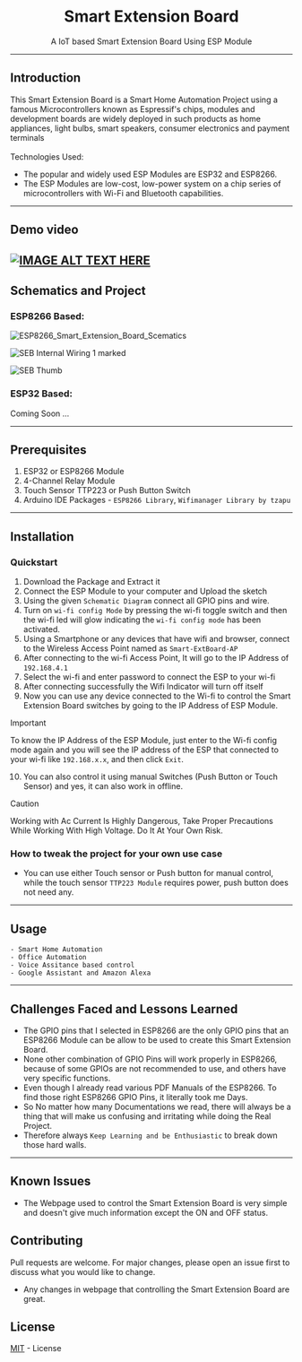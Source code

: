 <h1 align="center">
Smart Extension Board
</h1>
<div align="center">
A IoT based Smart Extension Board Using ESP Module
</div>

---

## Introduction

This Smart Extension Board is a Smart Home Automation Project using a famous Microcontrollers known as Espressif's chips, modules and development boards are widely deployed in such products as home appliances, light bulbs, smart speakers, consumer electronics and payment terminals
<br><br>Technologies Used:
- The popular and widely used ESP Modules are ESP32 and ESP8266.
- The ESP Modules are low-cost, low-power system on a chip series of microcontrollers with Wi-Fi and Bluetooth capabilities.

---

## Demo video
[![IMAGE ALT TEXT HERE](https://img.youtube.com/vi/iKBKzcNNChQ/3.jpg)](https://www.youtube.com/watch?v=iKBKzcNNChQ)
---

## Schematics and Project

### ESP8266 Based:

![ESP8266_Smart_Extension_Board_Scematics](https://github.com/Karthik-Official/IoT-Smart-Extension-Board/assets/88947048/5f7441b6-cafc-4e7e-b13d-e8c369ce04ba)

![SEB Internal Wiring 1 marked ](https://github.com/Karthik-Official/IoT-Smart-Extension-Board/assets/88947048/92a75ab0-6893-42d2-a7b7-8f4069294944)

![SEB Thumb](https://github.com/Karthik-Official/IoT-Smart-Extension-Board/assets/88947048/eb953156-3c45-4f22-9b48-39f15fb07f4f)
### ESP32 Based:

Coming Soon ...

---

## Prerequisites

1. ESP32 or ESP8266 Module
2. 4-Channel Relay Module 
3. Touch Sensor TTP223 or Push Button Switch
3. Arduino IDE Packages - `ESP8266 Library`, `Wifimanager Library by tzapu`

---

## Installation
### Quickstart
1. Download the Package and Extract it
2. Connect the ESP Module to your computer and Upload the sketch
3. Using the given `Schematic Diagram` connect all GPIO pins and wire.
4. Turn on `wi-fi config Mode` by pressing the wi-fi toggle switch and then the wi-fi led will glow indicating the `wi-fi config mode` has been activated.
5. Using a Smartphone or any devices that have wifi and browser, connect to the Wireless Access Point named as `Smart-ExtBoard-AP`
6. After connecting to the wi-fi Access Point, It will go to the IP Address of `192.168.4.1`
7. Select the wi-fi and enter password to connect the ESP to your wi-fi
8. After connecting successfully the Wifi Indicator will turn off itself 
9. Now you can use any device connected to the Wi-fi to control the Smart Extension Board switches by going to the IP Address of ESP Module.

> [!IMPORTANT]  
> To know the IP Address of the ESP Module, just enter to the Wi-fi config mode again and you will see the IP address of the ESP that connected to your wi-fi like `192.168.x.x`, and then click `Exit`.

10. You can also control it using manual Switches (Push Button or Touch Sensor) and yes, it can also work in offline.

> [!CAUTION]
> Working with Ac Current Is Highly Dangerous, Take Proper Precautions While Working With High Voltage. Do It At Your Own Risk.

### How to tweak the project for your own use case
- You can use either Touch sensor or Push button for manual control, while the touch sensor `TTP223 Module` requires power, push button does not need any.

---

## Usage

```
- Smart Home Automation
- Office Automation
- Voice Assitance based control
- Google Assistant and Amazon Alexa
```

---

## Challenges Faced and Lessons Learned

- The GPIO pins that I selected in ESP8266 are the only GPIO pins that an ESP8266 Module can be allow to be used to create this Smart Extension Board. 
- None other combination of GPIO Pins will work properly in ESP8266, because of some GPIOs are not recommended to use, and others have very specific functions.
- Even though I already read various PDF Manuals of the ESP8266. To find those right ESP8266 GPIO Pins, it literally took me Days.
- So No matter how many Documentations we read, there will always be a thing that will make us confusing and irritating while doing the Real Project.
- Therefore always `Keep Learning and be Enthusiastic` to break down those hard walls.

---

## Known Issues

- The Webpage used to control the Smart Extension Board is very simple and doesn't give much information except the ON and OFF status.

## Contributing

Pull requests are welcome. For major changes, please open an issue first
to discuss what you would like to change.
- Any changes in webpage that controlling the Smart Extension Board are great.

## License

[MIT](https://choosealicense.com/licenses/mit/) - License 
